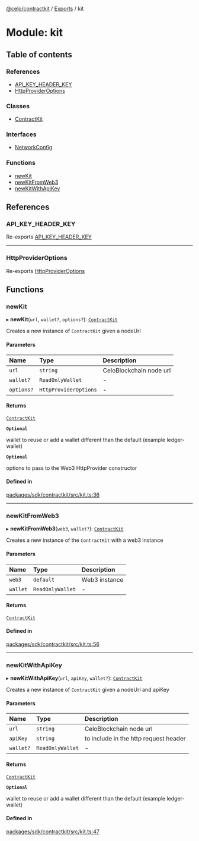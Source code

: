 [@celo/contractkit](../README.md) / [Exports](../modules.md) / kit

# Module: kit

## Table of contents

### References

- [API\_KEY\_HEADER\_KEY](kit.md#api_key_header_key)
- [HttpProviderOptions](kit.md#httpprovideroptions)

### Classes

- [ContractKit](../classes/kit.ContractKit.md)

### Interfaces

- [NetworkConfig](../interfaces/kit.NetworkConfig.md)

### Functions

- [newKit](kit.md#newkit)
- [newKitFromWeb3](kit.md#newkitfromweb3)
- [newKitWithApiKey](kit.md#newkitwithapikey)

## References

### API\_KEY\_HEADER\_KEY

Re-exports [API_KEY_HEADER_KEY](setupForKits.md#api_key_header_key)

___

### HttpProviderOptions

Re-exports [HttpProviderOptions](setupForKits.md#httpprovideroptions)

## Functions

### newKit

▸ **newKit**(`url`, `wallet?`, `options?`): [`ContractKit`](../classes/kit.ContractKit.md)

Creates a new instance of `ContractKit` given a nodeUrl

#### Parameters

| Name | Type | Description |
| :------ | :------ | :------ |
| `url` | `string` | CeloBlockchain node url |
| `wallet?` | `ReadOnlyWallet` | - |
| `options?` | `HttpProviderOptions` | - |

#### Returns

[`ContractKit`](../classes/kit.ContractKit.md)

**`Optional`**

wallet to reuse or add a wallet different than the default (example ledger-wallet)

**`Optional`**

options to pass to the Web3 HttpProvider constructor

#### Defined in

[packages/sdk/contractkit/src/kit.ts:36](https://github.com/celo-org/developer-tooling/blob/master/packages/sdk/contractkit/src/kit.ts#L36)

___

### newKitFromWeb3

▸ **newKitFromWeb3**(`web3`, `wallet?`): [`ContractKit`](../classes/kit.ContractKit.md)

Creates a new instance of the `ContractKit` with a web3 instance

#### Parameters

| Name | Type | Description |
| :------ | :------ | :------ |
| `web3` | `default` | Web3 instance |
| `wallet` | `ReadOnlyWallet` | - |

#### Returns

[`ContractKit`](../classes/kit.ContractKit.md)

#### Defined in

[packages/sdk/contractkit/src/kit.ts:56](https://github.com/celo-org/developer-tooling/blob/master/packages/sdk/contractkit/src/kit.ts#L56)

___

### newKitWithApiKey

▸ **newKitWithApiKey**(`url`, `apiKey`, `wallet?`): [`ContractKit`](../classes/kit.ContractKit.md)

Creates a new instance of `ContractKit` given a nodeUrl and apiKey

#### Parameters

| Name | Type | Description |
| :------ | :------ | :------ |
| `url` | `string` | CeloBlockchain node url |
| `apiKey` | `string` | to include in the http request header |
| `wallet?` | `ReadOnlyWallet` | - |

#### Returns

[`ContractKit`](../classes/kit.ContractKit.md)

**`Optional`**

wallet to reuse or add a wallet different than the default (example ledger-wallet)

#### Defined in

[packages/sdk/contractkit/src/kit.ts:47](https://github.com/celo-org/developer-tooling/blob/master/packages/sdk/contractkit/src/kit.ts#L47)
